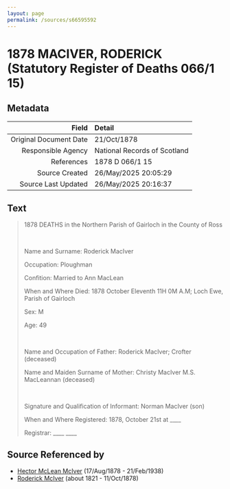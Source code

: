 ```yaml
---
layout: page
permalink: /sources/s66595592
---
```


# 1878 MACIVER, RODERICK (Statutory Register of Deaths 066/1 15)

## Metadata

Field | Detail
---:|:---
Original Document Date | 21/Oct/1878
Responsible Agency | National Records of Scotland
References | 1878 D 066/1 15
Source Created | 26/May/2025 20:05:29
Source Last Updated | 26/May/2025 20:16:37

## Text

> 1878 DEATHS in the Northern Parish of Gairloch in the County of Ross
>
> <br/>
>
> Name and Surname: Roderick MacIver
>
> Occupation: Ploughman
>
> Confition: Married to Ann MacLean
>
> When and Where Died: 1878 October Eleventh 11H 0M A.M; Loch Ewe, Parish of Gairloch
>
> Sex: M
>
> Age: 49
>
> <br/>
>
> Name and Occupation of Father: Roderick MacIver; Crofter (deceased)
>
> Name and Maiden Surname of Mother: Christy MacIver M.S. MacLeannan (deceased)
>
> <br/>
>
> Signature and Qualification of Informant: Norman MacIver (son)
>
> When and Where Registered: 1878, October 21st at ____
>
> Registrar: ____ ____
>

## Source Referenced by

* [Hector McLean McIver](../people/@62168745@-hector-mclean-mciver-b1878-8-17-d1938-2-21.md) (17/Aug/1878 - 21/Feb/1938)
* [Roderick McIver](../people/@91038040@-roderick-mciver-b1821-d1878-10-11.md) (about 1821 - 11/Oct/1878)
